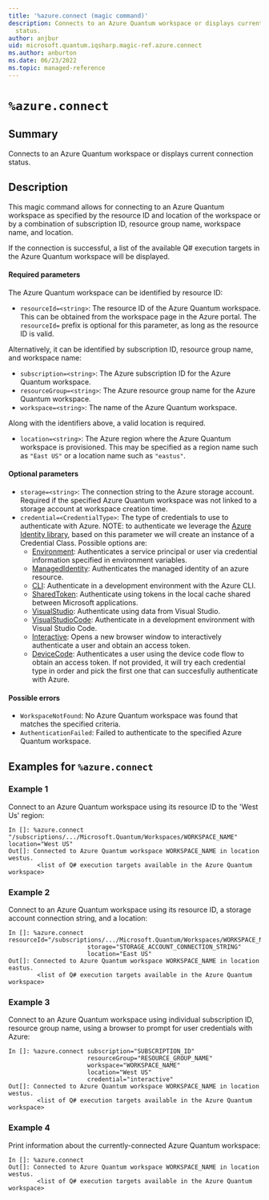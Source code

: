 ```yaml
---
title: '%azure.connect (magic command)'
description: Connects to an Azure Quantum workspace or displays current connection
  status.
author: anjbur
uid: microsoft.quantum.iqsharp.magic-ref.azure.connect
ms.author: anburton
ms.date: 06/23/2022
ms.topic: managed-reference
---
```


<!--
    NB: This file has been automatically generated from Microsoft.Quantum.IQSharp.AzureClient.dll,
        please do not manually edit it.

    [DEBUG] JSON source:
        {"Name": "%azure.connect", "Documentation": {"Summary": "Connects to an Azure Quantum workspace or displays current connection status.", "Full": null, "Description": "\r\nThis magic command allows for connecting to an Azure Quantum workspace\r\nas specified by the resource ID and location of the workspace or by a combination of\r\nsubscription ID, resource group name, workspace name, and location.\r\n\r\nIf the connection is successful, a list of the available Q# execution targets\r\nin the Azure Quantum workspace will be displayed.\r\n\r\n#### Required parameters\r\n\r\nThe Azure Quantum workspace can be identified by resource ID:\r\n\r\n- `resourceId=<string>`: The resource ID of the Azure Quantum workspace.\r\nThis can be obtained from the workspace page in the Azure portal. The `resourceId=` prefix\r\nis optional for this parameter, as long as the resource ID is valid.\r\n\r\nAlternatively, it can be identified by subscription ID, resource group name, and workspace name:\r\n\r\n- `subscription=<string>`: The Azure subscription ID for the Azure Quantum workspace.\r\n- `resourceGroup=<string>`: The Azure resource group name for the Azure Quantum workspace.\r\n- `workspace=<string>`: The name of the Azure Quantum workspace.\r\n\r\nAlong with the identifiers above, a valid location is required.\r\n\r\n- `location=<string>`: The Azure region where the Azure Quantum workspace is provisioned.\r\nThis may be specified as a region name such as `\"East US\"` or a location name such as `\"eastus\"`.\r\n\r\n#### Optional parameters\r\n\r\n- `storage=<string>`: The connection string to the Azure storage\r\naccount. Required if the specified Azure Quantum workspace was not linked to a storage\r\naccount at workspace creation time.\r\n- `credential=<CredentialType>`: The type of credentials to use to authenticate with Azure.\r\nNOTE: to authenticate we leverage the [Azure Identity library](https://docs.microsoft.com/dotnet/api/overview/azure/identity-readme), \r\nbased on this parameter we will create an instance of a Credential Class. \r\nPossible options are:\r\n  * [Environment](https://docs.microsoft.com/dotnet/api/azure.identity.environmentcredential):\r\n     Authenticates a service principal or user via credential information specified in environment variables.\r\n  * [ManagedIdentity](https://docs.microsoft.com/dotnet/api/azure.identity.managedidentitycredential):\r\n     Authenticates the managed identity of an azure resource.\r\n  * [CLI](https://docs.microsoft.com/dotnet/api/azure.identity.azureclicredential):\r\n     Authenticate in a development environment with the Azure CLI.\r\n  * [SharedToken](https://docs.microsoft.com/dotnet/api/azure.identity.sharedtokencachecredential):\r\n     Authenticate using tokens in the local cache shared between Microsoft applications.\r\n  * [VisualStudio](https://docs.microsoft.com/dotnet/api/azure.identity.visualstudiocredential):\r\n     Authenticate using data from Visual Studio.\r\n  * [VisualStudioCode](https://docs.microsoft.com/dotnet/api/azure.identity.visualstudiocodecredential):\r\n     Authenticate in a development environment with Visual Studio Code.\r\n  * [Interactive](https://docs.microsoft.com/dotnet/api/azure.identity.interactivebrowsercredential):\r\n     Opens a new browser window to interactively authenticate a user \r\n     and obtain an access token.\r\n  * [DeviceCode](https://docs.microsoft.com/dotnet/api/azure.identity.devicecodecredential):\r\n     Authenticates a user using the device code flow to obtain an access token.\r\nIf not provided, it will try each credential type in order and pick the first one that can\r\nsuccesfully authenticate with Azure.\r\n\r\n#### Possible errors\r\n\r\n- `WorkspaceNotFound`: No Azure Quantum workspace was found that matches the specified criteria.\r\n- `AuthenticationFailed`: Failed to authenticate to the specified Azure Quantum workspace.\r\n                    ", "Remarks": null, "Examples": ["\r\nConnect to an Azure Quantum workspace using its resource ID to the 'West Us' region:\r\n```\r\nIn []: %azure.connect \"/subscriptions/.../Microsoft.Quantum/Workspaces/WORKSPACE_NAME\" location=\"West US\"\r\nOut[]: Connected to Azure Quantum workspace WORKSPACE_NAME in location westus.\r\n        <list of Q# execution targets available in the Azure Quantum workspace>\r\n```\r\n                        ", "\r\nConnect to an Azure Quantum workspace using its resource ID, a storage account connection string, and a location:\r\n```\r\nIn []: %azure.connect resourceId=\"/subscriptions/.../Microsoft.Quantum/Workspaces/WORKSPACE_NAME\"\r\n                      storage=\"STORAGE_ACCOUNT_CONNECTION_STRING\"\r\n                      location=\"East US\"\r\nOut[]: Connected to Azure Quantum workspace WORKSPACE_NAME in location eastus.\r\n        <list of Q# execution targets available in the Azure Quantum workspace>\r\n```\r\n                        ", "\r\nConnect to an Azure Quantum workspace using individual subscription ID, resource group name, using a browser to prompt for user credentials with Azure:\r\n```\r\nIn []: %azure.connect subscription=\"SUBSCRIPTION_ID\"\r\n                      resourceGroup=\"RESOURCE_GROUP_NAME\"\r\n                      workspace=\"WORKSPACE_NAME\"\r\n                      location=\"West US\"\r\n                      credential=\"interactive\"\r\nOut[]: Connected to Azure Quantum workspace WORKSPACE_NAME in location westus.\r\n        <list of Q# execution targets available in the Azure Quantum workspace>\r\n```\r\n                        ", "\r\nPrint information about the currently-connected Azure Quantum workspace:\r\n```\r\nIn []: %azure.connect\r\nOut[]: Connected to Azure Quantum workspace WORKSPACE_NAME in location westus.\r\n        <list of Q# execution targets available in the Azure Quantum workspace>\r\n```\r\n                        "], "SeeAlso": null}, "AssemblyName": "Microsoft.Quantum.IQSharp.AzureClient"}
-->

# `%azure.connect`

## Summary

Connects to an Azure Quantum workspace or displays current connection status.

## Description

This magic command allows for connecting to an Azure Quantum workspace
as specified by the resource ID and location of the workspace or by a combination of
subscription ID, resource group name, workspace name, and location.

If the connection is successful, a list of the available Q# execution targets
in the Azure Quantum workspace will be displayed.

#### Required parameters

The Azure Quantum workspace can be identified by resource ID:

- `resourceId=<string>`: The resource ID of the Azure Quantum workspace.
This can be obtained from the workspace page in the Azure portal. The `resourceId=` prefix
is optional for this parameter, as long as the resource ID is valid.

Alternatively, it can be identified by subscription ID, resource group name, and workspace name:

- `subscription=<string>`: The Azure subscription ID for the Azure Quantum workspace.
- `resourceGroup=<string>`: The Azure resource group name for the Azure Quantum workspace.
- `workspace=<string>`: The name of the Azure Quantum workspace.

Along with the identifiers above, a valid location is required.

- `location=<string>`: The Azure region where the Azure Quantum workspace is provisioned.
This may be specified as a region name such as `"East US"` or a location name such as `"eastus"`.

#### Optional parameters

- `storage=<string>`: The connection string to the Azure storage
account. Required if the specified Azure Quantum workspace was not linked to a storage
account at workspace creation time.
- `credential=<CredentialType>`: The type of credentials to use to authenticate with Azure.
NOTE: to authenticate we leverage the [Azure Identity library](https://docs.microsoft.com/dotnet/api/overview/azure/identity-readme),
based on this parameter we will create an instance of a Credential Class.
Possible options are:
  * [Environment](https://docs.microsoft.com/dotnet/api/azure.identity.environmentcredential):
     Authenticates a service principal or user via credential information specified in environment variables.
  * [ManagedIdentity](https://docs.microsoft.com/dotnet/api/azure.identity.managedidentitycredential):
     Authenticates the managed identity of an azure resource.
  * [CLI](https://docs.microsoft.com/dotnet/api/azure.identity.azureclicredential):
     Authenticate in a development environment with the Azure CLI.
  * [SharedToken](https://docs.microsoft.com/dotnet/api/azure.identity.sharedtokencachecredential):
     Authenticate using tokens in the local cache shared between Microsoft applications.
  * [VisualStudio](https://docs.microsoft.com/dotnet/api/azure.identity.visualstudiocredential):
     Authenticate using data from Visual Studio.
  * [VisualStudioCode](https://docs.microsoft.com/dotnet/api/azure.identity.visualstudiocodecredential):
     Authenticate in a development environment with Visual Studio Code.
  * [Interactive](https://docs.microsoft.com/dotnet/api/azure.identity.interactivebrowsercredential):
     Opens a new browser window to interactively authenticate a user
     and obtain an access token.
  * [DeviceCode](https://docs.microsoft.com/dotnet/api/azure.identity.devicecodecredential):
     Authenticates a user using the device code flow to obtain an access token.
If not provided, it will try each credential type in order and pick the first one that can
succesfully authenticate with Azure.

#### Possible errors

- `WorkspaceNotFound`: No Azure Quantum workspace was found that matches the specified criteria.
- `AuthenticationFailed`: Failed to authenticate to the specified Azure Quantum workspace.

## Examples for `%azure.connect`

### Example 1

Connect to an Azure Quantum workspace using its resource ID to the 'West Us' region:
```
In []: %azure.connect "/subscriptions/.../Microsoft.Quantum/Workspaces/WORKSPACE_NAME" location="West US"
Out[]: Connected to Azure Quantum workspace WORKSPACE_NAME in location westus.
        <list of Q# execution targets available in the Azure Quantum workspace>
```

### Example 2

Connect to an Azure Quantum workspace using its resource ID, a storage account connection string, and a location:
```
In []: %azure.connect resourceId="/subscriptions/.../Microsoft.Quantum/Workspaces/WORKSPACE_NAME"
                      storage="STORAGE_ACCOUNT_CONNECTION_STRING"
                      location="East US"
Out[]: Connected to Azure Quantum workspace WORKSPACE_NAME in location eastus.
        <list of Q# execution targets available in the Azure Quantum workspace>
```

### Example 3

Connect to an Azure Quantum workspace using individual subscription ID, resource group name, using a browser to prompt for user credentials with Azure:
```
In []: %azure.connect subscription="SUBSCRIPTION_ID"
                      resourceGroup="RESOURCE_GROUP_NAME"
                      workspace="WORKSPACE_NAME"
                      location="West US"
                      credential="interactive"
Out[]: Connected to Azure Quantum workspace WORKSPACE_NAME in location westus.
        <list of Q# execution targets available in the Azure Quantum workspace>
```

### Example 4

Print information about the currently-connected Azure Quantum workspace:
```
In []: %azure.connect
Out[]: Connected to Azure Quantum workspace WORKSPACE_NAME in location westus.
        <list of Q# execution targets available in the Azure Quantum workspace>
```
